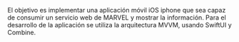 El objetivo es implementar una aplicación móvil iOS iphone que sea capaz de consumir un servicio web de MARVEL y mostrar la información.
Para el desarrollo de la aplicación se utiliza la arquitectura MVVM, usando SwiftUI y Combine.
